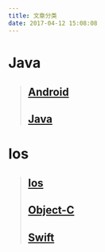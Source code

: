 ```yaml
---
title: 文章分类
date: 2017-04-12 15:08:08
---
```


# Java
> ## [Android](/categories/Android)
> ## [Java](/categories/Java)

# Ios
> ## [Ios](/categories/Ios)
> ## [Object-C](/categories/Object-C)
> ## [Swift](/categories/Swift)

<!-- categories: Android, Java, Ios, Object-C, Swift -->

